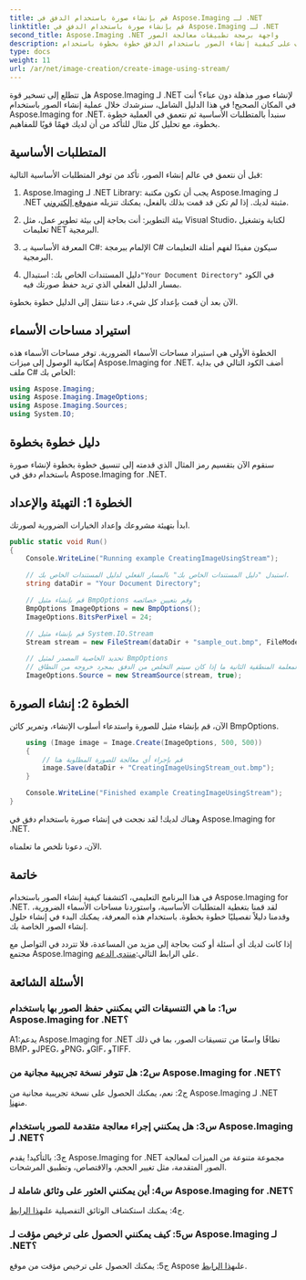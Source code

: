 ```yaml
---
title: قم بإنشاء صورة باستخدام الدفق في Aspose.Imaging لـ .NET
linktitle: قم بإنشاء صورة باستخدام الدفق في Aspose.Imaging لـ .NET
second_title: Aspose.Imaging .NET واجهة برمجة تطبيقات معالجة الصور
description: تعرف على كيفية إنشاء الصور باستخدام الدفق خطوة بخطوة باستخدام Aspose.Imaging for .NET. تم تضمين الدليل الشامل والمتطلبات الأساسية والأسئلة الشائعة.
type: docs
weight: 11
url: /ar/net/image-creation/create-image-using-stream/
---
```

هل تتطلع إلى تسخير قوة Aspose.Imaging لـ .NET لإنشاء صور مذهلة دون عناء؟ أنت في المكان الصحيح! في هذا الدليل الشامل، سنرشدك خلال عملية إنشاء الصور باستخدام Aspose.Imaging for .NET. سنبدأ بالمتطلبات الأساسية ثم نتعمق في العملية خطوة بخطوة، مع تحليل كل مثال للتأكد من أن لديك فهمًا قويًا للمفاهيم.

## المتطلبات الأساسية

قبل أن نتعمق في عالم إنشاء الصور، تأكد من توفر المتطلبات الأساسية التالية:

1.  Aspose.Imaging لـ .NET Library: يجب أن تكون مكتبة Aspose.Imaging لـ .NET مثبتة لديك. إذا لم تكن قد قمت بذلك بالفعل، يمكنك تنزيله من[موقع إلكتروني](https://releases.aspose.com/imaging/net/).

2. بيئة التطوير: أنت بحاجة إلى بيئة تطوير عمل، مثل Visual Studio، لكتابة وتشغيل تعليمات NET البرمجية.

3. المعرفة الأساسية بـ C#: الإلمام ببرمجة C# سيكون مفيدًا لفهم أمثلة التعليمات البرمجية.

4.  دليل المستندات الخاص بك: استبدال`"Your Document Directory"` في الكود بمسار الدليل الفعلي الذي تريد حفظ صورتك فيه.

الآن بعد أن قمت بإعداد كل شيء، دعنا ننتقل إلى الدليل خطوة بخطوة.

## استيراد مساحات الأسماء

الخطوة الأولى هي استيراد مساحات الأسماء الضرورية. توفر مساحات الأسماء هذه إمكانية الوصول إلى ميزات Aspose.Imaging for .NET. أضف الكود التالي في بداية ملف C# الخاص بك:

```csharp
using Aspose.Imaging;
using Aspose.Imaging.ImageOptions;
using Aspose.Imaging.Sources;
using System.IO;
```

## دليل خطوة بخطوة

سنقوم الآن بتقسيم رمز المثال الذي قدمته إلى تنسيق خطوة بخطوة لإنشاء صورة باستخدام دفق في Aspose.Imaging for .NET.

## الخطوة 1: التهيئة والإعداد

ابدأ بتهيئة مشروعك وإعداد الخيارات الضرورية لصورتك.

```csharp
public static void Run()
{
    Console.WriteLine("Running example CreatingImageUsingStream");

    // استبدل "دليل المستندات الخاص بك" بالمسار الفعلي لدليل المستندات الخاص بك.
    string dataDir = "Your Document Directory";

    // قم بإنشاء مثيل BmpOptions وقم بتعيين خصائصه
    BmpOptions ImageOptions = new BmpOptions();
    ImageOptions.BitsPerPixel = 24;

    // قم بإنشاء مثيل System.IO.Stream
    Stream stream = new FileStream(dataDir + "sample_out.bmp", FileMode.Create);

    // تحديد الخاصية المصدر لمثيل BmpOptions
    // تحدد المعلمة المنطقية الثانية ما إذا كان سيتم التخلص من الدفق بمجرد خروجه من النطاق
    ImageOptions.Source = new StreamSource(stream, true);
```

## الخطوة 2: إنشاء الصورة

الآن، قم بإنشاء مثيل للصورة واستدعاء أسلوب الإنشاء، وتمرير كائن BmpOptions.

```csharp
    using (Image image = Image.Create(ImageOptions, 500, 500))
    {
        // قم بإجراء أي معالجة للصورة المطلوبة هنا
        image.Save(dataDir + "CreatingImageUsingStream_out.bmp");
    }

    Console.WriteLine("Finished example CreatingImageUsingStream");
}
```

وهناك لديك! لقد نجحت في إنشاء صورة باستخدام دفق في Aspose.Imaging for .NET.

الآن، دعونا نلخص ما تعلمناه.

## خاتمة

في هذا البرنامج التعليمي، اكتشفنا كيفية إنشاء الصور باستخدام Aspose.Imaging for .NET. لقد قمنا بتغطية المتطلبات الأساسية، واستوردنا مساحات الأسماء الضرورية، وقدمنا دليلاً تفصيليًا خطوة بخطوة. باستخدام هذه المعرفة، يمكنك البدء في إنشاء حلول إنشاء الصور الخاصة بك.

 إذا كانت لديك أي أسئلة أو كنت بحاجة إلى مزيد من المساعدة، فلا تتردد في التواصل مع مجتمع Aspose.Imaging على الرابط التالي:[منتدى الدعم](https://forum.aspose.com/).

## الأسئلة الشائعة

### س1: ما هي التنسيقات التي يمكنني حفظ الصور بها باستخدام Aspose.Imaging for .NET؟

A1:يدعم Aspose.Imaging for .NET نطاقًا واسعًا من تنسيقات الصور، بما في ذلك BMP، وJPEG، وPNG، وGIF، وTIFF.

### س2: هل تتوفر نسخة تجريبية مجانية من Aspose.Imaging for .NET؟

 ج2: نعم، يمكنك الحصول على نسخة تجريبية مجانية من Aspose.Imaging لـ .NET من[هنا](https://releases.aspose.com/).

### س3: هل يمكنني إجراء معالجة متقدمة للصور باستخدام Aspose.Imaging لـ .NET؟

ج3: بالتأكيد! يقدم Aspose.Imaging for .NET مجموعة متنوعة من الميزات لمعالجة الصور المتقدمة، مثل تغيير الحجم، والاقتصاص، وتطبيق المرشحات.

### س4: أين يمكنني العثور على وثائق شاملة لـ Aspose.Imaging for .NET؟

 ج4: يمكنك استكشاف الوثائق التفصيلية على[هذا الرابط](https://reference.aspose.com/imaging/net/).

### س5: كيف يمكنني الحصول على ترخيص مؤقت لـ Aspose.Imaging لـ .NET؟

 ج5: يمكنك الحصول على ترخيص مؤقت من موقع Aspose على[هذا الرابط](https://purchase.aspose.com/temporary-license/).
